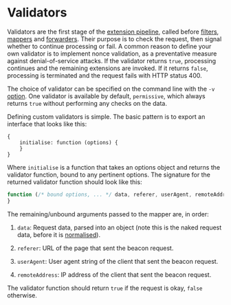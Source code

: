 # Validators

Validators are the first stage
of the [extension pipeline][extensions],
called before [filters], [mappers] and [forwarders].
Their purpose is to check
the request,
then signal whether
to continue processing or fail.
A common reason
to define your own validator
is to implement nonce validation,
as a preventative measure
against denial-of-service attacks.
If the validator returns `true`,
processing continues
and the remaining extensions
are invoked.
If it returns `false`,
processing is terminated
and the request fails
with HTTP status 400.

The choice of validator
can be specified on the command line
with the `-v` [option].
One validator is available
by default,
`permissive`,
which always returns `true`
without performing any checks
on the data.

Defining custom validators
is simple.
The basic pattern
is to export an interface
that looks like this:

```javscript
{
    initialise: function (options) {
    }
}
```

Where `initialise` is a function
that takes an options object
and returns the validator function,
bound to any pertinent options.
The signature for
the returned validator function
should look like this:

```javascript
function (/* bound options, ... */ data, referer, userAgent, remoteAddress) {
}
```

The remaining/unbound arguments
passed to the mapper
are, in order:

1. `data`:
   Request data,
   parsed into an object
   (note this is the naked request data,
   before it is [normalised]).

2. `referer`:
   URL of the page
   that sent the beacon request.

3. `userAgent`:
   User agent string of the client
   that sent the beacon request.

4. `remoteAddress`:
   IP address of the client
   that sent the beacon request.

The validator function
should return `true`
if the request is okay,
`false` otherwise.

[extensions]: ../extensions.md
[filters]: ../filters/README.md
[mappers]: ../mappers/README.md
[forwarders]: ../forwarders/README.md
[option]: ../../README.md#from-the-command-line
[normalised]: ../data.md


